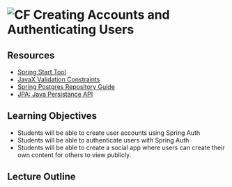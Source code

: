 # ![CF](http://i.imgur.com/7v5ASc8.png) Creating Accounts and Authenticating Users

## Resources
* [Spring Start Tool](https://start.spring.io/)
* [JavaX Validation Constraints](https://docs.oracle.com/javaee/7/api/javax/validation/constraints/package-summary.html)
* [Spring Postgres Repository Guide](https://www.callicoder.com/spring-boot-jpa-hibernate-postgresql-restful-crud-api-example/)
* [JPA: Java Persistance API](https://spring.io/guides/gs/accessing-data-jpa/)

## Learning Objectives
* Students will be able to create user accounts using Spring Auth
* Students will be able to authenticate users with Spring Auth
* Students will be able to create a social app where users can create their
  own content for others to view publicly.

## Lecture Outline

